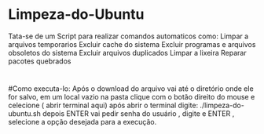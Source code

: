 # Limpeza-do-Ubuntu
Tata-se de um Script para realizar comandos automaticos como:
Limpar a arquivos temporarios
Excluir cache do sistema
Excluir programas e arquivos obsoletos do sistema
Excluir arquivos duplicados
Limpar a lixeira
Reparar pacotes quebrados
#
#Como executa-lo:
Após o download do arquivo vai até o diretório onde ele for salvo,
em um local vazio na pasta clique com o botão direito do mouse e celecione ( abrir terminal aqui)
após abrir o terminal digite: ./limpeza-do-ubuntu.sh 
depois ENTER vai pedir senha do usuário , digite e ENTER ,
selecione a opção desejada  para  a execução.
